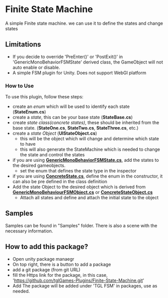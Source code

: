 # Finite State Machine
A simple Finite state machine. we can use it to define the states and change states

## Limitations
- If you decide to override 'PreEnter()' or 'PostExit()' in 'GenericMonoBehaviorFSMState' derived class, the GameObject will not auto enable or disable.  
- A simple FSM plugin for Unity. Does not support WebGl platform

### How to Use
To use this plugin, follow these steps:
- create an *enum* which will be used to identify each state (**StateEnum.cs**)  
- create a *state*, this can be your base state (**StateBase.cs**)
- create *state class(concrete states)*, these should be inherited from the base state. (**StateOne.cs**, **StateTwo.cs**, **StateThree.cs**, etc.)  
- create a *state Object*  (**UIStateObject.cs**)
    - this will be the object which will change and determine which state to have
    - this will also generate the StateMachine which is needed to change the state and control the states  
- if you are using **[GenericMonoBehaviorFSMState.cs](./Runtime/MonoBehaviourFSM/GenericMonoBehaviorFSMState.cs)**, add the states to the desired gameobjects. 
	- set the enum that defines the state type in the inspector
- if you are using **[ConcreteState.cs](./Runtime/WithoutMonoBehaviour/ConcreteState.cs)**, define the enum in the constructor, it can also be pre defined in the class definition
- Add the state Object to the desired object which is derived from **[GenericMonoBehaviourFSMObject.cs](./Runtime/MonoBehaviourFSM/GenericMonoBehaviourFSMObject.cs)** or **[ConcreteStateObject.cs](./Runtime/WithoutMonoBehaviour/ConcreteStateObject.cs)**
    - Attach all states and define and attach the initial state to the object

## Samples
Samples can be found in "Samples" folder. There is also a scene with the necessary information.

## How to add this package?
- Open unity package manaegr
- On top right, there is a button to add a package
- add a git package (from git URL)
- fill the Https link for the package, in this case, 'https://github.com/tglGames-Plugins/Finite-State-Machine.git'
- Add
The package will be added under 'TGL FSM' in packages, use as needed.

